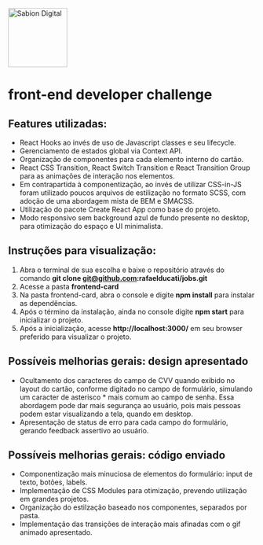 <a href="http://sabion.com.br">
    <img src="https://avatars2.githubusercontent.com/u/26559852?s=200&v=4" alt="Sabion Digital" width="120"/>
</a>

# front-end developer challenge

## Features utilizadas:

- React Hooks ao invés de uso de Javascript classes e seu lifecycle.
- Gerenciamento de estados global via Context API.
- Organização de componentes para cada elemento interno do cartão.
- React CSS Transition, React Switch Transition e React Transition Group para as animações de interação nos elementos.
- Em contrapartida à componentização, ao invés de utilizar CSS-in-JS foram utilizado poucos arquivos de estilização no formato SCSS, com adoção de uma abordagem mista de BEM e SMACSS.
- Utilização do pacote Create React App como base do projeto.
- Modo responsivo sem background azul de fundo presente no desktop, para otimização do espaço e UI minimalista.

## Instruções para visualização:

1. Abra o terminal de sua escolha e baixe o repositório através do comando **git clone git@github.com:rafaelducati/jobs.git**
2. Acesse a pasta **frontend-card**
3. Na pasta frontend-card, abra o console e digite **npm install** para instalar as dependências.
4. Após o término da instalação, ainda no console digite **npm start** para inicializar o projeto.
5. Após a inicialização, acesse **http://localhost:3000/** em seu browser preferido para visualizar o projeto.

## Possíveis melhorias gerais: design apresentado

-  Ocultamento dos caracteres do campo de CVV quando exibido no layout do cartão, conforme digitado no campo de formulário, simulando um caracter de asterisco * mais comum ao campo de senha. Essa abordagem pode dar mais segurança ao usuário, pois mais pessoas podem estar visualizando a tela, quando em desktop.
- Apresentação de status de erro para cada campo do formulário, gerando feedback assertivo ao usuário.

## Possíveis melhorias gerais: código enviado

- Componentização mais minuciosa de elementos do formulário: input de texto, botões, labels.
- Implementação de CSS Modules para otimização, prevendo utilização em grandes projetos.
- Organização do estilzação baseado nos componentes, separados por pasta.
- Implementação das transições de interação mais afinadas com o gif animado apresentado.

